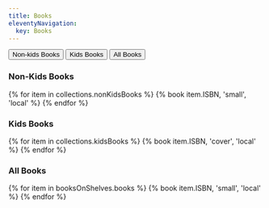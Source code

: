 ```yaml
---
title: Books
eleventyNavigation:
  key: Books
---
```


<div x-data="{ currentTab: 'non-kids' }">
  <button @click="currentTab = 'non-kids'" class="p-2" :class="{ 'bg-blue-200' : currentTab === 'non-kids'}">Non-kids Books</button>
  <button @click="currentTab = 'kids'" class="p-2" :class="{ 'bg-blue-200' : currentTab === 'kids'}">Kids Books</button>
  <button @click="currentTab = 'all'" class="p-2" :class="{ 'bg-blue-200' : currentTab === 'all'}">All Books</button>
  <div class="p-2 border-2 border-gray-100 border-dotted">
  <section x-show="currentTab === 'non-kids'">
  <h3 class="mt-4">Non-Kids Books</h3>
  <div class="grid grid-cols-2 gap-4">
  {% for item in collections.nonKidsBooks %}
  {% book item.ISBN, 'small', 'local' %}
  {% endfor %}
  </div>
  </section>
  <section x-show="currentTab === 'kids'">
  <h3 class="mt-4">Kids Books</h3>
  <div class="grid grid-cols-3 gap-4">
  {% for item in collections.kidsBooks %}
  {% book item.ISBN, 'cover', 'local' %}
  {% endfor %}
  </div>
  </section>
  <section x-show="currentTab === 'all'">
  <h3 class="mt-4">All Books</h3>
  <div class="grid grid-cols-2 gap-4">
  {% for item in booksOnShelves.books %}
  {% book item.ISBN, 'small', 'local' %}
  {% endfor %}
  </div>
  </section>
  </div>
</div>

<!-- <h2>Here are the books...</h2> -->

<!-- 

 -->

<!-- <section>
  <div class="grid grid-cols-3 gap-4 md:grid-cols-4">
  {% for book in booksOnShelves.books %}
  {% book book.ISBN, 'cover', 'local' %}
  {% endfor %}
  </div>
</section> -->